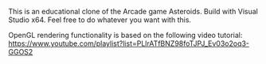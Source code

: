 This is an educational clone of the Arcade game Asteroids.
Build with Visual Studio x64.
Feel free to do whatever you want with this.

OpenGL rendering functionality is based on the following video tutorial: https://www.youtube.com/playlist?list=PLlrATfBNZ98foTJPJ_Ev03o2oq3-GGOS2
